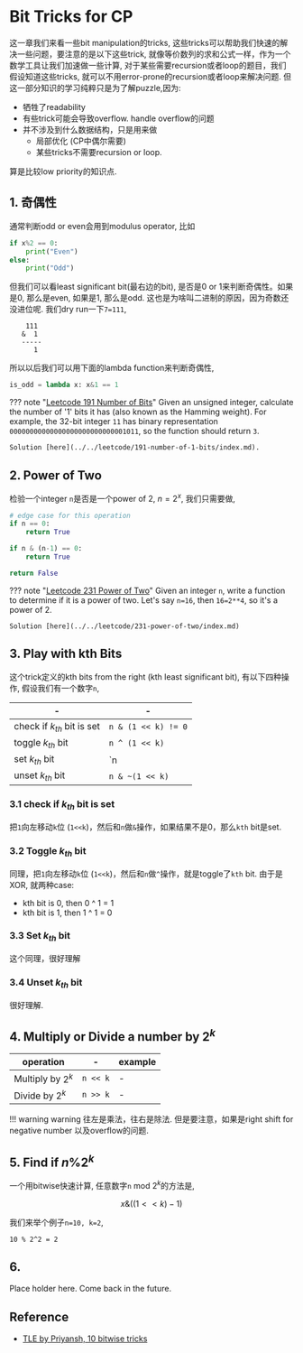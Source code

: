 # Bit Tricks for CP

这一章我们来看一些bit manipulation的tricks, 这些tricks可以帮助我们快速的解决一些问题，要注意的是以下这些trick, 就像等价数列的求和公式一样，作为一个数学工具让我们加速做一些计算, 对于某些需要recursion或者loop的题目，我们假设知道这些tricks, 就可以不用error-prone的recursion或者loop来解决问题. 但这一部分知识的学习纯粹只是为了解puzzle,因为:

- 牺牲了readability
- 有些trick可能会导致overflow. handle overflow的问题
- 并不涉及到什么数据结构，只是用来做
    - 局部优化 (CP中偶尔需要)
    - 某些tricks不需要recursion or loop.

算是比较low priority的知识点.

## 1. 奇偶性

通常判断odd or even会用到modulus operator, 比如

```python
if x%2 == 0:
    print("Even")
else:
    print("Odd")
```

但我们可以看least significant bit(最右边的bit), 是否是0 or 1来判断奇偶性。如果是0, 那么是even, 如果是1, 那么是odd. 这也是为啥叫二进制的原因，因为奇数还没进位呢. 我们dry run一下`7=111`, 
```
    111
   &  1
   -----
      1
```
所以以后我们可以用下面的lambda function来判断奇偶性, 

```python
is_odd = lambda x: x&1 == 1
```


??? note "[Leetcode 191 Number of Bits](https://leetcode.com/problems/number-of-1-bits/description/)"
    Given an unsigned integer, calculate the number of '1' bits it has (also known as the Hamming weight). For example, the 32-bit integer `11` has binary representation `00000000000000000000000000001011`, so the function should return `3`. 
    
    Solution [here](../../leetcode/191-number-of-1-bits/index.md).




## 2. Power of Two

检验一个integer `n`是否是一个power of 2, $n=2^x$, 我们只需要做,

```python
# edge case for this operation
if n == 0:
    return True

if n & (n-1) == 0:
    return True

return False
```

??? note "[Leetcode 231 Power of Two](https://leetcode.com/problems/power-of-two/description/?envType=daily-question&envId=2024-02-19)"
    Given an integer `n`, write a function to determine if it is a power of two. Let's say `n=16`, then `16=2**4`, so it's a power of 2.

    Solution [here](../../leetcode/231-power-of-two/index.md)


## 3. Play with kth Bits

这个trick定义的kth bits from the right (kth least significant bit), 有以下四种操作, 假设我们有一个数字`n`,

|-|-|
|-|-|
|check if $k_{th}$ bit is set|`n & (1 << k) != 0`|
|toggle $k_{th}$ bit|`n ^ (1 << k)`|
|set $k_{th}$ bit|`n | (1 << k)`|
|unset $k_{th}$ bit|`n & ~(1 << k)`|

### 3.1 check if $k_{th}$ bit is set

把`1`向左移动`k`位 (`1<<k`)，然后和`n`做`&`操作，如果结果不是0，那么`kth` bit是set.

### 3.2 Toggle $k_{th}$ bit

同理，把`1`向左移动`k`位 (`1<<k`)，然后和`n`做`^`操作，就是toggle了`kth` bit. 由于是XOR, 就两种case:

- kth bit is 0, then 0 ^ 1 = 1
- kth bit is 1, then 1 ^ 1 = 0

### 3.3 Set $k_{th}$ bit

这个同理，很好理解

### 3.4 Unset $k_{th}$ bit

很好理解.


## 4. Multiply or Divide a number by $2^k$

|operation|-|example|
|-|-|-|
|Multiply by $2^k$|`n << k`|-|
|Divide by $2^k$|`n >> k`|-|

!!! warning warning
    往左是乘法，往右是除法. 但是要注意，如果是right shift for negative number 以及overflow的问题.


## 5. Find if $n \% 2^k$

一个用bitwise快速计算, 任意数字`n` mod $2^k$的方法是,

$$
x \& ( (1<<k) - 1)
$$

我们来举个例子`n=10, k=2`,
```
10 % 2^2 = 2
```


## 6.

Place holder here. Come back in the future.




## Reference

- [TLE by Priyansh, 10 bitwise tricks](https://www.youtube.com/watch?v=LGrE0siZ-ZA&ab_channel=TLEEliminators-byPriyansh)
